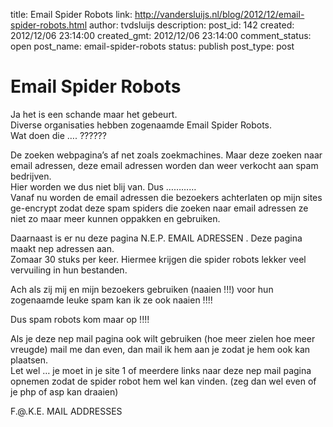 title: Email Spider Robots
link: http://vandersluijs.nl/blog/2012/12/email-spider-robots.html
author: tvdsluijs
description: 
post_id: 142
created: 2012/12/06 23:14:00
created_gmt: 2012/12/06 23:14:00
comment_status: open
post_name: email-spider-robots
status: publish
post_type: post

# Email Spider Robots

Ja het is een schande maar het gebeurt.  
Diverse organisaties hebben zogenaamde Email Spider Robots.  
Wat doen die …. ??????  
  
De zoeken webpagina’s af net zoals zoekmachines. Maar deze zoeken naar email adressen, deze email adressen worden dan weer verkocht aan spam bedrijven.  
Hier worden we dus niet blij van. Dus …………  
Vanaf nu worden de email adressen die bezoekers achterlaten op mijn sites ge-encrypt zodat deze spam spiders die zoeken naar email adressen ze niet zo maar meer kunnen oppakken en gebruiken.  
  
Daarnaast is er nu deze pagina N.E.P. EMAIL ADRESSEN . Deze pagina maakt nep adressen aan.  
Zomaar 30 stuks per keer. Hiermee krijgen die spider robots lekker veel vervuiling in hun bestanden.  
  
Ach als zij mij en mijn bezoekers gebruiken (naaien !!!) voor hun zogenaamde leuke spam kan ik ze ook naaien !!!!  
  
Dus spam robots kom maar op !!!!  
  
Als je deze nep mail pagina ook wilt gebruiken (hoe meer zielen hoe meer vreugde) mail me dan even, dan mail ik hem aan je zodat je hem ook kan plaatsen.  
Let wel … je moet in je site 1 of meerdere links naar deze nep mail pagina opnemen zodat de spider robot hem wel kan vinden. (zeg dan wel even of je php of asp kan draaien)  
  
F.@.K.E. MAIL ADDRESSES